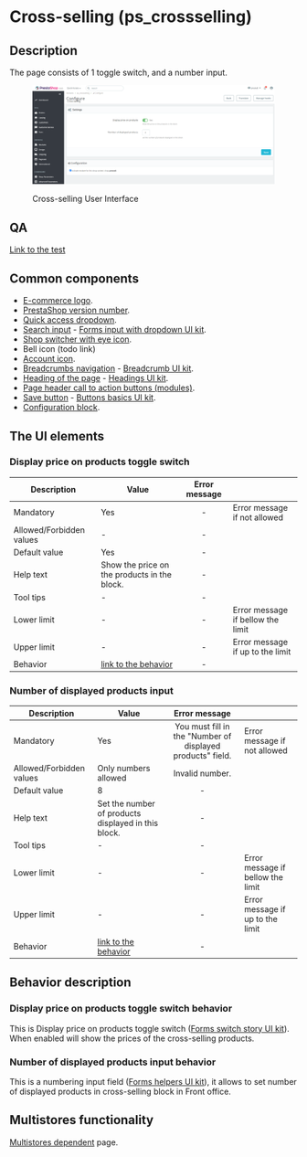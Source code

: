# Cross-selling (ps\_crossselling)

## Description

The page consists of 1 toggle switch, and a number input.

<figure><img src="../../../../../.gitbook/assets/image (120).png" alt="Cross-selling User Interface"><figcaption><p>Cross-selling User Interface</p></figcaption></figure>

## QA&#x20;

[Link to the test](https://build.prestashop-project.org/test-scenarios/scenarios/core/functional/bo/modules/module-manager/modules.html)

## Common components <a href="#common-components" id="common-components"></a>

* [E-commerce logo](../../../common-components/e-commerce-logo.md).
* [PrestaShop version number](../../../common-components/prestashop-version-number.md).
* [Quick access dropdown](../../../common-components/quick-access-dropdown.md).
* [Search input](../../../common-components/search-input-field.md) - [Forms input with dropdown UI kit](https://build.prestashop-project.org/prestashop-ui-kit/?path=/story/forms--input-with-dropdown).
* [Shop switcher with eye icon](../../../common-components/shop-switcher-with-eye-icon.md).
* Bell icon (todo link)
* [Account icon](../../../common-components/account-icon.md).
* [Breadcrumbs navigation](../../../common-components/breadcrumbs.md) - [Breadcrumb UI kit](https://build.prestashop.com/prestashop-ui-kit/?path=/story/breadcrumb--breadcrumb).
* [Heading of the page](../../../common-components/heading-of-the-page.md) - [Headings UI ](https://build.prestashop.com/prestashop-ui-kit/?path=/story/headings--headings)[kit](https://build.prestashop-project.org/prestashop-ui-kit/?path=/story/headings--headings).
* [Page header call to action buttons (modules)](../../../common-components/page-header-call-to-action-buttons-modules.md).
* [Save button](../../../common-components/save-button.md) -  [Buttons basics UI kit](https://build.prestashop.com/prestashop-ui-kit/?path=/story/buttons--basics).
* [Configuration block](../../../common-components/configuration-block.md).&#x20;

## The UI elements

### Display price on products toggle switch

<table><thead><tr><th>Description</th><th>Value</th><th align="center">Error message</th><th data-hidden></th></tr></thead><tbody><tr><td>Mandatory</td><td>Yes</td><td align="center">-</td><td>Error message if not allowed</td></tr><tr><td>Allowed/Forbidden values</td><td>-</td><td align="center">-</td><td></td></tr><tr><td>Default value</td><td>Yes</td><td align="center">-</td><td></td></tr><tr><td>Help text</td><td>Show the price on the products in the block.</td><td align="center">-</td><td></td></tr><tr><td>Tool tips</td><td>-</td><td align="center">-</td><td></td></tr><tr><td>Lower limit</td><td>-</td><td align="center">-</td><td>Error message if bellow the limit</td></tr><tr><td>Upper limit</td><td>-</td><td align="center">-</td><td>Error message if up to the limit</td></tr><tr><td>Behavior</td><td><a href="cross-selling.md#display-price-on-products-toggle-switch-behavior">link to the behavior</a></td><td align="center">-</td><td></td></tr></tbody></table>

### Number of displayed products input

<table><thead><tr><th>Description</th><th>Value</th><th align="center">Error message</th><th data-hidden></th></tr></thead><tbody><tr><td>Mandatory</td><td>Yes</td><td align="center">You must fill in the "Number of displayed products" field.</td><td>Error message if not allowed</td></tr><tr><td>Allowed/Forbidden values</td><td>Only numbers allowed</td><td align="center">Invalid number.</td><td></td></tr><tr><td>Default value</td><td>8</td><td align="center">-</td><td></td></tr><tr><td>Help text</td><td>Set the number of products displayed in this block.</td><td align="center">-</td><td></td></tr><tr><td>Tool tips</td><td>-</td><td align="center">-</td><td></td></tr><tr><td>Lower limit</td><td>-</td><td align="center">-</td><td>Error message if bellow the limit</td></tr><tr><td>Upper limit</td><td>-</td><td align="center">-</td><td>Error message if up to the limit</td></tr><tr><td>Behavior</td><td><a href="cross-selling.md#number-of-displayed-products-input-behavior">link to the behavior</a></td><td align="center">-</td><td></td></tr></tbody></table>

## Behavior description

### Display price on products toggle switch behavior

This is Display price on products toggle switch ([Forms switch story UI kit](https://build.prestashop-project.org/prestashop-ui-kit/?path=/story/forms--switch-story)). When enabled will show the prices of the cross-selling products.

### Number of displayed products input behavior

This is a numbering input field ([Forms helpers UI kit](https://build.prestashop-project.org/prestashop-ui-kit/?path=/story/forms--helpers)), it allows to set number of displayed products in cross-selling block in Front office.

## Multistores functionality

[Multistores dependent](../../../common-components/multistores-dependent.md) page.
